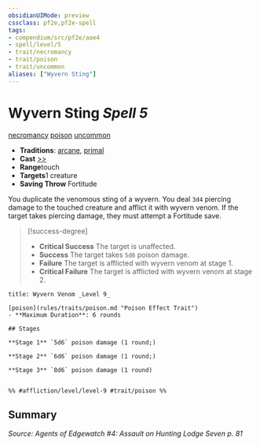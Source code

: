 ```yaml
---
obsidianUIMode: preview
cssclass: pf2e,pf2e-spell
tags:
- compendium/src/pf2e/aoe4
- spell/level/5
- trait/necromancy
- trait/poison
- trait/uncommon
aliases: ["Wyvern Sting"]
---
```

# Wyvern Sting *Spell 5*   
[necromancy](rules/traits/necromancy.md "Necromancy School Trait")  [poison](rules/traits/poison.md "Poison Effect Trait")  [uncommon](rules/traits/uncommon.md "Uncommon Rarity Trait")  

- **Traditions**: [arcane](rules/traits/arcane.md "Arcane Tradition Trait"), [primal](rules/traits/primal.md "Primal Tradition Trait")
- **Cast** [>>](rules/core-rulebook/chapter-9-playing-the-game.md#Actions "Two-Action") 
- **Range**touch
- **Targets**1 creature
- **Saving Throw** Fortitude

You duplicate the venomous sting of a wyvern. You deal `3d4` piercing damage to the touched creature and afflict it with wyvern venom. If the target takes piercing damage, they must attempt a Fortitude save.

> [!success-degree] 
> - **Critical Success** The target is unaffected.
> - **Success** The target takes `5d6` poison damage.
> - **Failure** The target is afflicted with wyvern venom at stage 1.
> - **Critical Failure** The target is afflicted with wyvern venom at stage 2.

```ad-inline-affliction
title: Wyvern Venom _Level 9_

[poison](rules/traits/poison.md "Poison Effect Trait")  
- **Maximum Duration**: 6 rounds

## Stages

**Stage 1** `5d6` poison damage (1 round;)

**Stage 2** `6d6` poison damage (1 round;)

**Stage 3** `8d6` poison damage (1 round)


%% #affliction/level/level-9 #trait/poison %%
```

## Summary

*Source: Agents of Edgewatch #4: Assault on Hunting Lodge Seven p. 81*